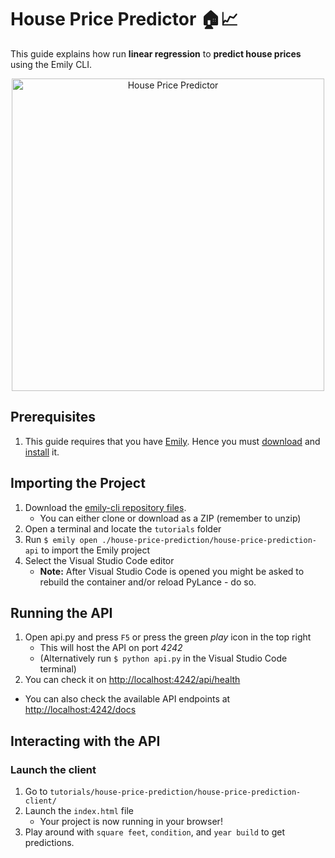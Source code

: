 # House Price Predictor 🏠📈

This guide explains how run **linear regression** to **predict house prices** using the Emily CLI.

<div align="center">
<img src="https://github.com/amboltio/emily-cli/blob/main/tutorials/house-price-prediction/house-price-prediction-client/house-price.png" alt="House Price Predictor" height="500"/>
</div>

## Prerequisites
1. This guide requires that you have [Emily](https://ambolt.io/emily-ai/).
Hence you must [download](https://github.com/amboltio/emily-cli/releases/latest) and [install](https://github.com/amboltio/emily-cli/wiki/Install-Emily) it.

## Importing the Project
1. Download the [emily-cli repository files](https://github.com/amboltio/emily-cli).
	* You can either clone or download as a ZIP (remember to unzip)
2. Open a terminal and locate the `tutorials` folder
3. Run ```$ emily open ./house-price-prediction/house-price-prediction-api``` to import the Emily project
4. Select the Visual Studio Code editor  
	* **Note:** After Visual Studio Code is opened you might be asked to rebuild the container and/or reload PyLance - do so.

## Running the API
1. Open api.py and press `F5` or press the green _play_ icon in the top right 
	* This will host the API on port _4242_
	* (Alternatively run ```$ python api.py``` in the Visual Studio Code terminal)
2. You can check it on [http://localhost:4242/api/health](http://localhost:4242/api/health)
* You can also check the available API endpoints at [http://localhost:4242/docs](http://localhost:4242/docs)

## Interacting with the API
### Launch the client
1. Go to `tutorials/house-price-prediction/house-price-prediction-client/`
2. Launch the `index.html` file
      * Your project is now running in your browser!
3. Play around with `square feet`, `condition`, and `year build` to get predictions.

<!--
## Learn more 
Do you want to learn more on how the **House Price Predictor** is implemented Emily, check out this in-depth walkthrough:
- [House Price Predictor walkthrough](https://github.com/amboltio/emily-cli/wiki/House-price-prediction)
- Get more information on the [Emily Platform](https://ambolt.io/emily-ai/)
-->


